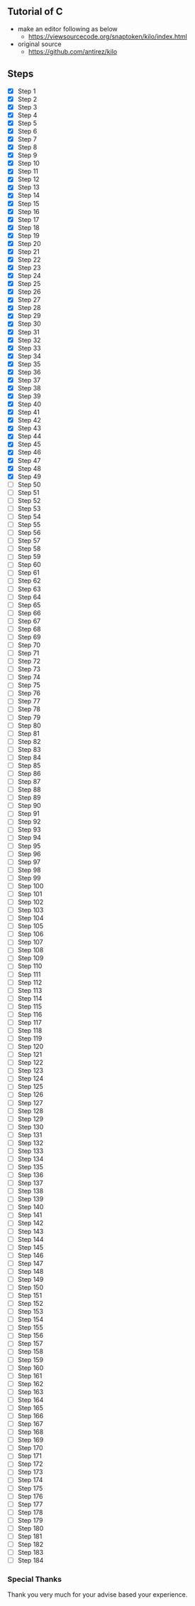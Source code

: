 ## Tutorial of C
* make an editor following as below
    * https://viewsourcecode.org/snaptoken/kilo/index.html
* original source
    * https://github.com/antirez/kilo

## Steps
- [x] Step 1
- [x] Step 2
- [x] Step 3
- [x] Step 4
- [x] Step 5
- [x] Step 6
- [x] Step 7
- [x] Step 8
- [x] Step 9
- [x] Step 10
- [x] Step 11
- [x] Step 12
- [x] Step 13
- [x] Step 14
- [x] Step 15
- [x] Step 16
- [x] Step 17
- [x] Step 18
- [x] Step 19
- [x] Step 20
- [x] Step 21
- [x] Step 22
- [x] Step 23
- [x] Step 24
- [x] Step 25
- [x] Step 26
- [x] Step 27
- [x] Step 28
- [x] Step 29
- [x] Step 30
- [x] Step 31
- [x] Step 32
- [x] Step 33
- [x] Step 34
- [x] Step 35
- [x] Step 36
- [x] Step 37
- [x] Step 38
- [x] Step 39
- [x] Step 40
- [x] Step 41
- [x] Step 42
- [x] Step 43
- [x] Step 44
- [x] Step 45
- [x] Step 46
- [x] Step 47
- [x] Step 48
- [x] Step 49
- [ ] Step 50
- [ ] Step 51
- [ ] Step 52
- [ ] Step 53
- [ ] Step 54
- [ ] Step 55
- [ ] Step 56
- [ ] Step 57
- [ ] Step 58
- [ ] Step 59
- [ ] Step 60
- [ ] Step 61
- [ ] Step 62
- [ ] Step 63
- [ ] Step 64
- [ ] Step 65
- [ ] Step 66
- [ ] Step 67
- [ ] Step 68
- [ ] Step 69
- [ ] Step 70
- [ ] Step 71
- [ ] Step 72
- [ ] Step 73
- [ ] Step 74
- [ ] Step 75
- [ ] Step 76
- [ ] Step 77
- [ ] Step 78
- [ ] Step 79
- [ ] Step 80
- [ ] Step 81
- [ ] Step 82
- [ ] Step 83
- [ ] Step 84
- [ ] Step 85
- [ ] Step 86
- [ ] Step 87
- [ ] Step 88
- [ ] Step 89
- [ ] Step 90
- [ ] Step 91
- [ ] Step 92
- [ ] Step 93
- [ ] Step 94
- [ ] Step 95
- [ ] Step 96
- [ ] Step 97
- [ ] Step 98
- [ ] Step 99
- [ ] Step 100
- [ ] Step 101
- [ ] Step 102
- [ ] Step 103
- [ ] Step 104
- [ ] Step 105
- [ ] Step 106
- [ ] Step 107
- [ ] Step 108
- [ ] Step 109
- [ ] Step 110
- [ ] Step 111
- [ ] Step 112
- [ ] Step 113
- [ ] Step 114
- [ ] Step 115
- [ ] Step 116
- [ ] Step 117
- [ ] Step 118
- [ ] Step 119
- [ ] Step 120
- [ ] Step 121
- [ ] Step 122
- [ ] Step 123
- [ ] Step 124
- [ ] Step 125
- [ ] Step 126
- [ ] Step 127
- [ ] Step 128
- [ ] Step 129
- [ ] Step 130
- [ ] Step 131
- [ ] Step 132
- [ ] Step 133
- [ ] Step 134
- [ ] Step 135
- [ ] Step 136
- [ ] Step 137
- [ ] Step 138
- [ ] Step 139
- [ ] Step 140
- [ ] Step 141
- [ ] Step 142
- [ ] Step 143
- [ ] Step 144
- [ ] Step 145
- [ ] Step 146
- [ ] Step 147
- [ ] Step 148
- [ ] Step 149
- [ ] Step 150
- [ ] Step 151
- [ ] Step 152
- [ ] Step 153
- [ ] Step 154
- [ ] Step 155
- [ ] Step 156
- [ ] Step 157
- [ ] Step 158
- [ ] Step 159
- [ ] Step 160
- [ ] Step 161
- [ ] Step 162
- [ ] Step 163
- [ ] Step 164
- [ ] Step 165
- [ ] Step 166
- [ ] Step 167
- [ ] Step 168
- [ ] Step 169
- [ ] Step 170
- [ ] Step 171
- [ ] Step 172
- [ ] Step 173
- [ ] Step 174
- [ ] Step 175
- [ ] Step 176
- [ ] Step 177
- [ ] Step 178
- [ ] Step 179
- [ ] Step 180
- [ ] Step 181
- [ ] Step 182
- [ ] Step 183
- [ ] Step 184

### Special Thanks
Thank you very much for your advise based your experience.
